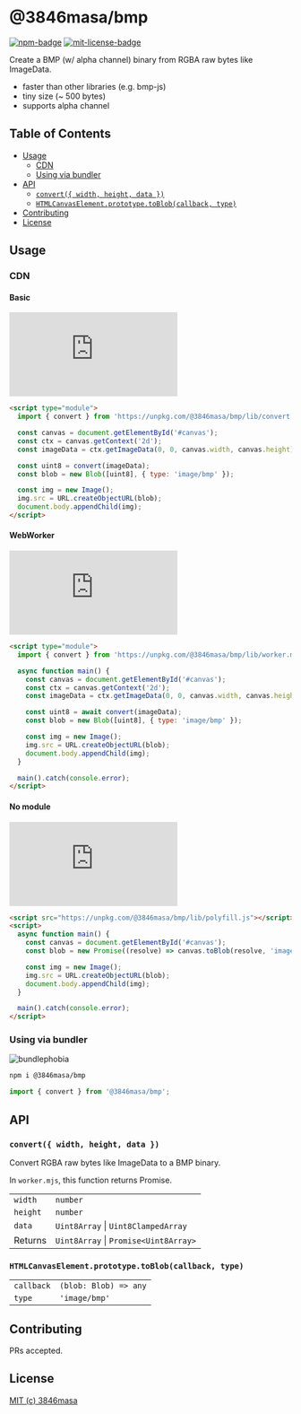 # @3846masa/bmp

[![npm-badge]][npm]
[![mit-license-badge]][mit-license]

Create a BMP (w/ alpha channel) binary from RGBA raw bytes like ImageData.

- faster than other libraries (e.g. bmp-js)
- tiny size (~ 500 bytes)
- supports alpha channel

## Table of Contents

- [Usage](#usage)
  - [CDN](#cdn)
  - [Using via bundler](#using-via-bundler)
- [API](#api)
  - [`convert({ width, height, data })`](#convert-width-height-data)
  - [`HTMLCanvasElement.prototype.toBlob(callback, type)`](#htmlcanvaselementprototypetoblobcallback-type)
- [Contributing](#contributing)
- [License](#license)

## Usage

### CDN

#### Basic

![basic](https://flat.badgen.net/badgesize/gzip/https/unpkg.com/@3846masa/bmp/lib/convert.mjs)

```html
<script type="module">
  import { convert } from 'https://unpkg.com/@3846masa/bmp/lib/convert.mjs';

  const canvas = document.getElementById('#canvas');
  const ctx = canvas.getContext('2d');
  const imageData = ctx.getImageData(0, 0, canvas.width, canvas.height);

  const uint8 = convert(imageData);
  const blob = new Blob([uint8], { type: 'image/bmp' });

  const img = new Image();
  img.src = URL.createObjectURL(blob);
  document.body.appendChild(img);
</script>
```

#### WebWorker

![webworker](https://flat.badgen.net/badgesize/gzip/https/unpkg.com/@3846masa/bmp/lib/worker.mjs)

```html
<script type="module">
  import { convert } from 'https://unpkg.com/@3846masa/bmp/lib/worker.mjs';

  async function main() {
    const canvas = document.getElementById('#canvas');
    const ctx = canvas.getContext('2d');
    const imageData = ctx.getImageData(0, 0, canvas.width, canvas.height);

    const uint8 = await convert(imageData);
    const blob = new Blob([uint8], { type: 'image/bmp' });

    const img = new Image();
    img.src = URL.createObjectURL(blob);
    document.body.appendChild(img);
  }

  main().catch(console.error);
</script>
```

#### No module

![no-module](https://flat.badgen.net/badgesize/gzip/https/unpkg.com/@3846masa/bmp/lib/polyfill.mjs)

```html
<script src="https://unpkg.com/@3846masa/bmp/lib/polyfill.js"></script>
<script>
  async function main() {
    const canvas = document.getElementById('#canvas');
    const blob = new Promise((resolve) => canvas.toBlob(resolve, 'image/bmp'));

    const img = new Image();
    img.src = URL.createObjectURL(blob);
    document.body.appendChild(img);
  }

  main().catch(console.error);
</script>
```

### Using via bundler

![bundlephobia](https://flat.badgen.net/bundlephobia/min/@3846masa/bmp)

```sh
npm i @3846masa/bmp
```

```js
import { convert } from '@3846masa/bmp';
```

## API

### `convert({ width, height, data })`

Convert RGBA raw bytes like ImageData to a BMP binary.

In `worker.mjs`, this function returns Promise.

|          |                                       |
| :------- | :------------------------------------ |
| `width`  | `number`                              |
| `height` | `number`                              |
| `data`   | `Uint8Array` \| `Uint8ClampedArray`   |
| Returns  | `Uint8Array` \| `Promise<Uint8Array>` |

### `HTMLCanvasElement.prototype.toBlob(callback, type)`

|            |                       |
| :--------- | :-------------------- |
| `callback` | `(blob: Blob) => any` |
| `type`     | `'image/bmp'`         |

## Contributing

PRs accepted.

## License

[MIT (c) 3846masa][mit-license]

[npm-badge]: https://flat.badgen.net/npm/v/@3846masa/bmp?icon=npm
[npm]: https://www.npmjs.com/package/@3846masa/bmp
[mit-license-badge]: https://flat.badgen.net/badge/license/MIT/blue
[mit-license]: https://3846masa.mit-license.org

